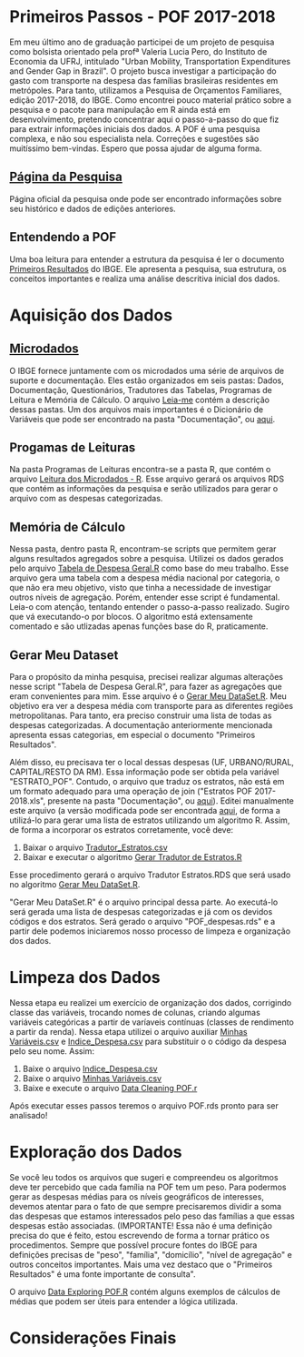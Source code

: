# Primeiros Passos - POF 2017-2018

Em meu último ano de graduação participei de um projeto de pesquisa como bolsista orientado pela profª Valeria Lucia Pero, do Instituto de Economia da UFRJ, intitulado "Urban Mobility, Transportation Expenditures and Gender Gap in Brazil". O projeto busca investigar a participação do gasto com transporte na despesa das famílias brasileiras residentes em metrópoles. Para tanto, utilizamos a Pesquisa de Orçamentos Familiares, edição 2017-2018, do IBGE. Como encontrei pouco material prático sobre a pesquisa e o pacote para manipulação em R ainda está em desenvolvimento, pretendo concentrar aqui o passo-a-passo do que fiz para extrair informações iniciais dos dados. A POF é uma pesquisa complexa, e não sou especialista nela. Correções e sugestões são muitíssimo bem-vindas. Espero que possa ajudar de alguma forma.

## [Página da Pesquisa](https://www.ibge.gov.br/estatisticas/sociais/educacao/9050-pesquisa-de-orcamentos-familiares.html?=&t=o-que-e)

Página oficial da pesquisa onde pode ser encontrado informações sobre seu histórico e dados de edições anteriores.

## Entendendo a POF

Uma boa leitura para entender a estrutura da pesquisa é ler o documento [Primeiros Resultados](https://biblioteca.ibge.gov.br/visualizacao/livros/liv101670.pdf) do IBGE. Ele apresenta a pesquisa, sua estrutura, os conceitos importantes e realiza uma análise descritiva inicial dos dados. 

# Aquisição dos Dados

## [Microdados](https://www.ibge.gov.br/estatisticas/sociais/educacao/9050-pesquisa-de-orcamentos-familiares.html?=&t=microdados)

O IBGE fornece juntamente com os microdados uma série de arquivos de suporte e documentação. Eles estão organizados em seis pastas: Dados, Documentação, Questionários, Tradutores das Tabelas, Programas de Leitura e Memória de Cálculo. O arquivo [Leia-me](https://ftp.ibge.gov.br/Orcamentos_Familiares/Pesquisa_de_Orcamentos_Familiares_2017_2018/Microdados/Leiame_Microdados_POF2017_2018_20210304.pdf) contém a descrição dessas pastas. Um dos arquivos mais importantes é o Dicionário de Variáveis que pode ser encontrado na pasta "Documentação", ou [aqui](https://github.com/paulobistenealexandrino/pesquisa-ic-pof/blob/c8e7c98b42e0a9bbeb10f9b4cacef6cc4cc30c0d/Dicion%C3%A1rios%20de%20v%C3%A1riaveis.xls).

## Progamas de Leituras

Na pasta Programas de Leituras encontra-se a pasta R, que contém o arquivo [Leitura dos Microdados - R](https://github.com/paulobistenealexandrino/pesquisa-ic-pof/blob/f7a52cb8efb025590ef2a8d27fb0f1b2d79ef3fd/Leitura%20dos%20Microdados%20-%20R.R). Esse arquivo gerará os arquivos RDS que contém as informações da pesquisa e serão utilizados para gerar o arquivo com as despesas categorizadas.

## Memória de Cálculo

Nessa pasta, dentro pasta R, encontram-se scripts que permitem gerar alguns resultados agregados sobre a pesquisa. Utilizei os dados gerados pelo arquivo [Tabela de Despesa Geral.R](https://github.com/paulobistenealexandrino/pesquisa-ic-pof/blob/5da61b7331b6f41c6a6695a9aff094cc50e332d6/Tabela%20de%20Despesa%20Geral.R) como base do meu trabalho. Esse arquivo gera uma tabela com a despesa média nacional por categoria, o que não era meu objetivo, visto que tinha a necessidade de investigar outros níveis de agregação. Porém, entender esse script é fundamental. Leia-o com atenção, tentando entender o passo-a-passo realizado. Sugiro que vá executando-o por blocos. O algoritmo está extensamente comentado e são utlizadas apenas funções base do R, praticamente.

## Gerar Meu Dataset

Para o propósito da minha pesquisa, precisei realizar algumas alterações nesse script "Tabela de Despesa Geral.R", para fazer as agregações que eram convenientes para mim. Esse arquivo é o [Gerar Meu DataSet.R](https://github.com/paulobistenealexandrino/pesquisa-ic-pof/blob/fd7db1fdd90c6105817091a814c08460a9197b30/Gerar%20Meu%20DataSet.R). Meu objetivo era ver a despesa média com transporte para as diferentes regiões metropolitanas. Para tanto, era preciso construir uma lista de todas as despesas categorizadas. A documentação anteriormente mencionada apresenta essas categorias, em especial o documento "Primeiros Resultados". 

Além disso, eu precisava ter o local dessas despesas (UF, URBANO/RURAL, CAPITAL/RESTO DA RM). Essa informação pode ser obtida pela variável "ESTRATO_POF". Contudo, o arquivo que traduz os estratos, não está em um formato adequado para uma operação de join ("Estratos POF 2017-2018.xls", presente na pasta "Documentação", ou [aqui](https://github.com/paulobistenealexandrino/pesquisa-ic-pof/blob/762643dd7b12d55294905397a84734048c77c3f5/Estratos%20POF%202017-2018.xls)). Editei manualmente este arquivo (a versão modificada pode ser encontrada [aqui](https://github.com/paulobistenealexandrino/pesquisa-ic-pof/blob/2ac6b99f2f4f06f0cd832b034b1b4fc6d1bc133f/Tradutor_Estratos.csv), de forma a utilizá-lo para gerar uma lista de estratos utilizando um algoritmo R. Assim, de forma a incorporar os estratos corretamente, você deve:

1. Baixar o arquivo [Tradutor_Estratos.csv](https://github.com/paulobistenealexandrino/pesquisa-ic-pof/blob/2ac6b99f2f4f06f0cd832b034b1b4fc6d1bc133f/Tradutor_Estratos.csv)
2. Baixar e executar o algoritmo [Gerar Tradutor de Estratos.R](https://github.com/paulobistenealexandrino/pesquisa-ic-pof/blob/e64d39ff049b5dc9c5b1b0ad2a5ebd3768d73a84/Gerar%20Tradutor%20de%20Estratos.R)

Esse procedimento gerará o arquivo Tradutor Estratos.RDS que será usado no algoritmo [Gerar Meu DataSet.R](https://github.com/paulobistenealexandrino/pesquisa-ic-pof/blob/e64d39ff049b5dc9c5b1b0ad2a5ebd3768d73a84/Gerar%20Meu%20DataSet.R).

"Gerar Meu DataSet.R" é o arquivo principal dessa parte. Ao executá-lo será gerada uma lista de despesas categorizadas e já com os devidos códigos e dos estratos. Será gerado o arquivo "POF_despesas.rds" e a partir dele podemos iniciaremos nosso processo de limpeza e organização dos dados.

# Limpeza dos Dados

Nessa etapa eu realizei um exercício de organização dos dados, corrigindo classe das variáveis, trocando nomes de colunas, criando algumas variáveis categóricas a partir de varíaveis contínuas (classes de rendimento a partir da renda). Nessa etapa utilizei o arquivo auxiliar [Minhas Variáveis.csv](https://github.com/paulobistenealexandrino/pesquisa-ic-pof/blob/38cef9ed29609df7eac6ec9a2c2bf2c88fe4dc4d/Minhas%20Vari%C3%A1veis.csv) e [Indice_Despesa.csv](https://github.com/paulobistenealexandrino/pesquisa-ic-pof/blob/c6ab5db375255ebffff4b80bd5d69da33d69385e/Indice_Despesa.csv) para substituir o o código da despesa pelo seu nome. Assim:

1. Baixe o arquivo [Indice_Despesa.csv](https://github.com/paulobistenealexandrino/pesquisa-ic-pof/blob/c6ab5db375255ebffff4b80bd5d69da33d69385e/Indice_Despesa.csv)
2. Baixe o arquivo [Minhas Variáveis.csv](https://github.com/paulobistenealexandrino/pesquisa-ic-pof/blob/38cef9ed29609df7eac6ec9a2c2bf2c88fe4dc4d/Minhas%20Vari%C3%A1veis.csv)
3. Baixe e execute o arquivo [Data Cleaning POF.r](https://github.com/paulobistenealexandrino/ic_pof/blob/31457fb197b4704bc911934ec61e19343719200d/Data%20Cleaning%20POF.R)

Após executar esses passos teremos o arquivo POF.rds pronto para ser analisado!

# Exploração dos Dados

Se você leu todos os arquivos que sugeri e compreendeu os algoritmos deve ter percebido que cada família na POF tem um peso. Para podermos gerar as despesas médias para os níveis geográficos de interesses, devemos atentar para o fato de que sempre precisaremos dividir a soma das despesas que estamos interessados pelo peso das famílias a que essas despesas estão associadas. (IMPORTANTE! Essa não é uma definição precisa do que é feito, estou escrevendo de forma a tornar prático os procedimentos. Sempre que possível procure fontes do IBGE para definições precisas de "peso", "família", "domicílio", "nível de agregação" e outros conceitos importantes. Mais uma vez destaco que o "Primeiros Resultados" é uma fonte importante de consulta".

O arquivo [Data Exploring POF.R](https://github.com/paulobistenealexandrino/Iniciacao-Cientifica/blob/7d5b66ea979f40f9daa8fa2ed039e8b3c5202c03/Data%20Exploring%20POF.R) contém alguns exemplos de cálculos de médias que podem ser úteis para entender a lógica utilizada. 

# Considerações Finais

























